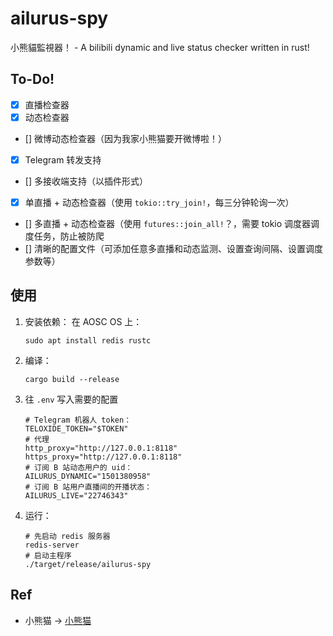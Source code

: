 # ailurus-spy
小熊貓監視器！ - A bilibili dynamic and live status checker written in rust!

## To-Do!
- [x] 直播检查器
- [x] 动态检查器
- [] 微博动态检查器（因为我家小熊猫要开微博啦！）
- [x] Telegram 转发支持
- [] 多接收端支持（以插件形式）
- [x] 单直播 + 动态检查器（使用 `tokio::try_join!`，每三分钟轮询一次）
- [] 多直播 + 动态检查器（使用 `futures::join_all!`？，需要 tokio 调度器调度任务，防止被防爬
- [] 清晰的配置文件（可添加任意多直播和动态监测、设置查询间隔、设置调度参数等）

## 使用

1. 安装依赖：
    在 AOSC OS 上：
    ```
    sudo apt install redis rustc
    ```
2. 编译：

    ```
    cargo build --release
    ```
3. 往 `.env` 写入需要的配置

    ```
    # Telegram 机器人 token：
    TELOXIDE_TOKEN="$TOKEN"
    # 代理
    http_proxy="http://127.0.0.1:8118"
    https_proxy="http://127.0.0.1:8118"
    # 订阅 B 站动态用户的 uid：
    AILURUS_DYNAMIC="1501380958"
    # 订阅 B 站用户直播间的开播状态：
    AILURUS_LIVE="22746343"
    ```

4. 运行：

    ```
    # 先启动 redis 服务器
    redis-server
    # 启动主程序
    ./target/release/ailurus-spy
    ```

## Ref
- 小熊猫 -> [小熊猫](https://space.bilibili.com/1501380958/) 